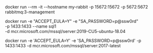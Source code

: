 docker run --rm -it --hostname my-rabbit -p 15672:15672 -p 5672:5672 rabbitmq:3-management

docker run -e "ACCEPT_EULA=Y" -e "SA_PASSWORD=p@ssw0rd" \
   -p 1433:1433 --name sql1 \
   -d mcr.microsoft.com/mssql/server:2019-CU5-ubuntu-18.04
   
 docker run -e 'ACCEPT_EULA=Y' -e 'SA_PASSWORD=p@ssw0rd' -p 1433:1433 -d mcr.microsoft.com/mssql/server:2017-latest
